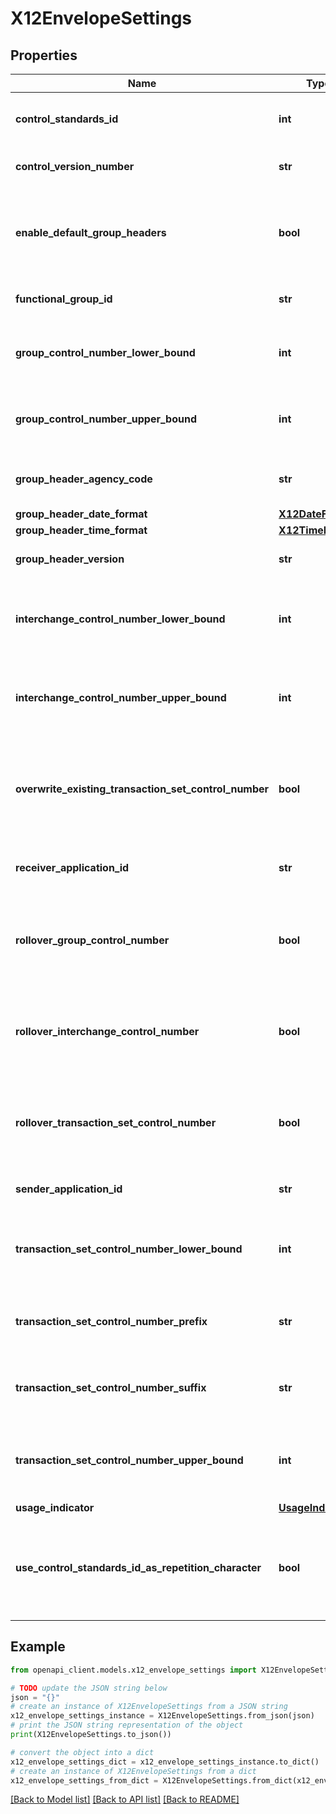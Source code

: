 # X12EnvelopeSettings


## Properties

Name | Type | Description | Notes
------------ | ------------- | ------------- | -------------
**control_standards_id** | **int** | The controls standards id. | [optional] 
**control_version_number** | **str** | The control version number. | [optional] 
**enable_default_group_headers** | **bool** | The value indicating whether to enable default group headers. | [optional] 
**functional_group_id** | **str** | The functional group id. | [optional] 
**group_control_number_lower_bound** | **int** | The group control number lower bound. | [optional] 
**group_control_number_upper_bound** | **int** | The group control number upper bound. | [optional] 
**group_header_agency_code** | **str** | The group header agency code. | [optional] 
**group_header_date_format** | [**X12DateFormat**](X12DateFormat.md) |  | [optional] 
**group_header_time_format** | [**X12TimeFormat**](X12TimeFormat.md) |  | [optional] 
**group_header_version** | **str** | The group header version. | [optional] 
**interchange_control_number_lower_bound** | **int** | The interchange  control number lower bound. | [optional] 
**interchange_control_number_upper_bound** | **int** | The interchange  control number upper bound. | [optional] 
**overwrite_existing_transaction_set_control_number** | **bool** | The value indicating whether to overwrite existing transaction set control number. | [optional] 
**receiver_application_id** | **str** | The receiver application id. | [optional] 
**rollover_group_control_number** | **bool** | The value indicating whether to rollover group control number. | [optional] 
**rollover_interchange_control_number** | **bool** | The value indicating whether to rollover interchange control number. | [optional] 
**rollover_transaction_set_control_number** | **bool** | The value indicating whether to rollover transaction set control number. | [optional] 
**sender_application_id** | **str** | The sender application id. | [optional] 
**transaction_set_control_number_lower_bound** | **int** | The transaction set control number lower bound. | [optional] 
**transaction_set_control_number_prefix** | **str** | The transaction set control number prefix. | [optional] 
**transaction_set_control_number_suffix** | **str** | The transaction set control number suffix. | [optional] 
**transaction_set_control_number_upper_bound** | **int** | The transaction set control number upper bound. | [optional] 
**usage_indicator** | [**UsageIndicator**](UsageIndicator.md) |  | [optional] 
**use_control_standards_id_as_repetition_character** | **bool** | The value indicating whether to use control standards id as repetition character. | [optional] 

## Example

```python
from openapi_client.models.x12_envelope_settings import X12EnvelopeSettings

# TODO update the JSON string below
json = "{}"
# create an instance of X12EnvelopeSettings from a JSON string
x12_envelope_settings_instance = X12EnvelopeSettings.from_json(json)
# print the JSON string representation of the object
print(X12EnvelopeSettings.to_json())

# convert the object into a dict
x12_envelope_settings_dict = x12_envelope_settings_instance.to_dict()
# create an instance of X12EnvelopeSettings from a dict
x12_envelope_settings_from_dict = X12EnvelopeSettings.from_dict(x12_envelope_settings_dict)
```
[[Back to Model list]](../README.md#documentation-for-models) [[Back to API list]](../README.md#documentation-for-api-endpoints) [[Back to README]](../README.md)


